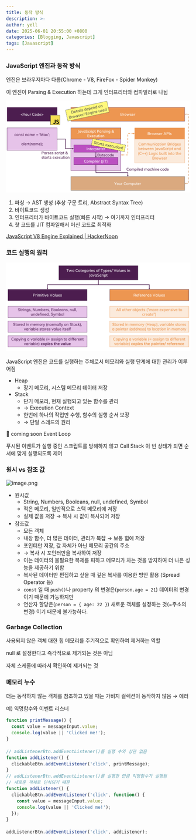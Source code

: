 ```yaml
---
title: 동작 방식
description: >-
author: yell
date: 2025-06-01 20:55:00 +0800
categories: [Blogging, Javascript]
tags: [Javascript]
---
```


### JavaScript 엔진과 동작 방식

엔진은 브라우저마다 다름(Chrome - V8, FireFox - Spider Monkey)

이 엔진이 Parsing & Execution 하는데 크게 인터프리터와 컴파일러로 나뉨

![image.png](/assets/img/js_005_01.png)

1. 파싱 → AST 생성 (추상 구문 트리, Abstract Syntax Tree)
2. 바이트코드 생성
3. 인터프리터가 바이트코드 실행(빠른 시작) → 여기까지 인터프리터
4. 핫 코드를 JIT 컴파일해서 머신 코드로 최적화

[JavaScript V8 Engine Explained | HackerNoon](/assets/img/js_005_02.png)

### 코드 실행의 원리

![image.png](/assets/img/js_005_03.png)

JavaScript 엔진은 코드를 실행하는 주체로서 메모리와 실행 단계에 대한 관리가 이루어짐

- Heap
    - 장기 메모리, 시스템 메모리 데이터 저장
- Stack
    - 단기 메모리, 현재 실행되고 있는 함수를 관리
    - → Execution Context
    - 한번에 하나의 작업만 수행, 함수의 실행 순서 보장
    - → 단일 스레드의 원리

🧚 coming soon Event Loop

푸시된 이벤트가 실행 중인 스크립트를 방해하지 않고 Call Stack 이 빈 상태가 되면 순서에 맞게 실행되도록 제어

### 원시 vs 참조 값

![image.png](%EB%8F%99%EC%9E%91%20%EB%B0%A9%EC%8B%9D%2024f9628a444080029dd6eff2d8245592/image%202.png)

- 원시값
    - String, Numbers, Booleans, null, undefined, Symbol
    - 적은 메모리, 일반적으로 스택 메모리에 저장
    - 실제 값을 저장 → 복사 시 값이 복사되어 저장
- 참조값
    - 모든 객체
    - 내장 함수, 더 많은 데이터, 관리가 복잡 → 보통 힙에 저장
    - 포인터만 저장, 값 자체가 아닌 메모리 공간의 주소
    - → 복사 시 포인터만을 복사하여 저장
    - 이는 데이터의 불필요한 복제를 피하고 메모리가 차는 것을 방지하여 더 나은 성능을 제공하기 위함
    - 복사된 데이터만 편집하고 싶을 때 깊은 복사를 이용한 방안 활용 (Spread Operator 등)
    - `const` 일 때 `push()`나 property 의 변경은(`person.age = 21`) 데이터의 변경이기 때문에 가능하지만
    - 연산자 할당은(`person = { age: 22 }`) 새로운 객체를 설정하는 것(=주소의 변경) 이기 때문에 불가능하다.

### Garbage Collection

사용되지 않은 객체 대한 힙 메모리를 주기적으로 확인하여 제거하는 역할

null 로 설정한다고 즉각적으로 제거되는 것은 아님

자체 스케줄에 따라서 확인하여 제거되는 것

### 메모리 누수

더는 동작하지 않는 객체를 참조하고 있을 때는 가비지 컬렉션이 동작하지 않음 → 에러

예) 익명함수와 이벤트 리스너

```jsx
function printMessage() {
  const value = messageInput.value;
  console.log(value || 'Clicked me!');
}

// addListenerBtn.addEventListener()를 실행 수와 상관 없음
function addListener() {
  clickableBtn.addEventListener('click', printMessage);
}
// addListenerBtn.addEventListener()를 실행한 만큼 익명함수가 실행됨 
// 새로운 객체로 인식되기 때문
function addListener() {
  clickableBtn.addEventListener('click', function() {
    const value = messageInput.value;
    console.log(value || 'Clicked me!');
  });
}

addListenerBtn.addEventListener('click', addListener);
```
